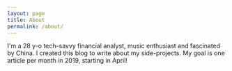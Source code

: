 ```yaml
---
layout: page
title: About
permalink: /about/
---
```


I'm a 28 y-o tech-savvy financial analyst, music enthusiast and fascinated by China.
I created this blog to write about my side-projects. My goal is one article per month in 2019, starting in April!

<!-- ### More Information -->



<!-- ### Contact me -->

<!-- [email@domain.com](mailto:email@domain.com) -->
